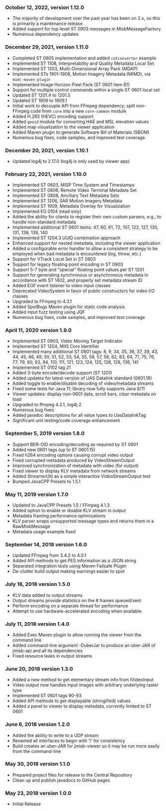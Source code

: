 ### October 12, 2022, version 1.12.0
 * The majority of development over the past year has been on 2.x, so
   this is primarily a maintenance release 
 * Added support for top-level ST 0903 messages in MisbMessageFactory
 * Numerous dependency updates

### December 29, 2021, version 1.11.0
 * Completed ST 0805 implementation and added `cotconverter` example
 * Implemented ST 1108, Interpretability and Quality Metadata Local Set
 * Implemented ST 1303, Multi-Dimensional Array Pack (MDAP)
 * Implemented STs 1901-1908, Motion Imagery Metadata (MIMD), via
  `miml-maven-plugin`
 * Implemented Image Horizon Pixel Pack (ST 0601 item 81)
 * Support for multiple control commands within a single ST 0601 local set
 * Updated ST 1201.4 to 1201.5
 * Updated ST 1909 to 1909.1
 * Initial work to decouple API from FFmpeg dependency; split non-FFmpeg 
   code from `core` into a new `core-common` module
 * Added H.265 (HEVC) encoding support
 * Added `geoid` module for converting HAE and MSL elevation values
 * Added map visualization to the viewer application
 * Added Maven plugin to generate Software Bill of Materials (SBOM)
 * Numerous bug fixes, code samples, and improved test coverage

### December 20, 2021, version 1.10.1
 * Updated log4j to 2.17.0 (log4j is only used by viewer app)

### February 22, 2021, version 1.10.0
 * Implemented ST 0603, MISP Time System and Timestamps
 * Implemented ST 0806, Remote Video Terminal Metadata Set
 * Implemented ST 0808, Ancillary Text Metadata Sets
 * Implemented ST 1206, SAR Motion Imagery Metadata
 * Implemented ST 1909, Metadata Overlay for Visualization
 * Implemented EG 0104 (read only)
 * Added the ability for clients to register their own custom parsers, e.g., 
   to handle non-standard metadata
 * Implemented additional ST 0601 items: 47, 60, 61, 72, 107, 122, 127, 130, 
   131, 138, 139, 140
 * Implemented ST 1204.3 UUID combination approach
 * Enhanced support for nested metadata, including the viewer application
 * Added a configurable error handler to allow a consistent strategy to be 
   employed when bad metadata is encountered (log, throw, etc.)
 * Support for VTrack Local Set in ST 0903
 * Support for legacy floating point encoding in ST 0903
 * Support 5-7 byte and "special" floating point values per ST 1201
 * Support for generating synchronous or asynchronous metadata in accordance 
   with ST 1402, and properly set metadata stream ID
 * Added EOF event listener to video input classes
 * Deprecated VideoSystem in favor of public constructors for video I/O classes
 * Upgraded to FFmpeg to 4.3.1
 * Added SpotBugs Maven plugin for static code analysis
 * Added input fuzz testing using JQF
 * Numerous bug fixes, code samples, and improved test coverage

### April 11, 2020 version 1.9.0
 * Implemented ST 0903, Video Moving Target Indicator
 * Implemented ST 1204, MIIS Core Identifier
 * Implemented many additional ST 0601 tags: 8, 9, 34, 35, 36, 37, 39, 43, 44, 
   45, 46, 49, 50, 51, 52, 53, 54, 55, 56, 57, 58, 62, 63, 64, 71, 75, 76, 77, 
   79, 80, 93, 94, 110, 111, 121, 123, 124, 125, 126, 128, 136, 141
 * Implemented ST 0102 tag 21
 * Added 3-byte encode/decode support (ST 1201)
 * Added updates for latest version of UAS Datalink standard (0601.16)
 * Added toggle to enable/disable decoding of video/metadata streams
 * Fixed some tests for Java 11; library now fully supports Java 8/11
 * Viewer updates: display non-0601 data, scroll bars, clear metadata on load
 * Upgraded to ffmpeg 4.2.1, log4j 2
 * Numerous bug fixes
 * Added javadoc descriptions for all value types to UasDatalinkTag
 * Significant unit testing/code coverage enhancement

### September 5, 2019 version 1.8.0
 * Support BER-OID encoding/decoding as required by ST 0601
 * Added new 0601 tags (up to ST 0601.15)
 * Fixed h264 encoding options causing corrupt video output
 * Fixed corrupted metadata produced by VideoStreamOutput
 * Improved synchronization of metadata with video (for output)
 * Fixed viewer to display KLV metadata from network streams
 * Added StreamerUtil as a simple interactive VideoStreamOutput test 
 * Bumped JavaCPP Presets to 1.5.1
 
### May 11, 2019 version 1.7.0
 * Updated to JavaCPP Presets 1.5 / FFmpeg 4.1.3
 * Added option to enable or disable KLV stream in output
 * Metadata framing performance optimizations
 * KLV parser wraps unsupported message types and returns them in a
   RawMisbMessage
 * Metadata usage example fixed
 
### September 14, 2018 version 1.6.0
 * Updated FFmpeg from 3.4.2 to 4.0.1
 * Added API methods to get PES information as a JSON string
 * Separated integration tests using Maven Failsafe Plugin
 * De-clutter build output making warnings easier to spot
 
### July 18, 2018 version 1.5.0
 * KLV data added to output streams
 * Output streams provide statistics on the # frames queued/sent
 * Perform encoding on a separate thread for performance
 * Attempt to use hardware-accelerated encoding when available
 
### July 11, 2018 version 1.4.0
 * Added Exec Maven plugin to allow running the viewer from the command line
 * Added command-line argument -DuberJar to produce an uber-JAR of jmisb-api
   and all its dependencies
 * Fixed resource leaks in output streams

### June 20, 2018 version 1.3.0
 * Added a new method to get elementary stream info from IVideoInput
 * Video output now handles input images with arbitrary underlying raster type
 * Implemented ST 0601 tags 90-93
 * Added API methods to get displayable (stringified) values
 * Added a panel to viewer to display metadata, currently limited to ST 0601

### June 6, 2018 version 1.2.0
 * Added the ability to write to a UDP stream
 * Renamed all interfaces to begin with 'I' for consistency
 * Build creates an uber-JAR for jmisb-viewer so it may be run more easily 
   from the command-line
 
### May 30, 2018 version 1.1.0
 * Prepared project files for release to the Central Repository
 * Clean up and publish javadocs to GitHub pages

### May 23, 2018 version 1.0.0
 * Initial Release
